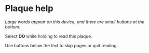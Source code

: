 # Plaque help

*Large words appear on this device, and there are small buttons at the bottom.*

Select **DO** while holding to read this plaque.

Use buttons below the text to skip pages or quit reading.
